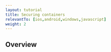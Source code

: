 ```yaml
---
layout: tutorial
title: Securing containers
relevantTo: [ios,android,windows,javascript]
weight: 2
---
```


## Overview